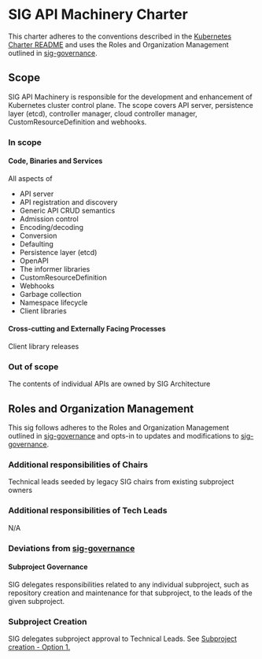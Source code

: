 # SIG API Machinery Charter

This charter adheres to the conventions described in the [Kubernetes Charter README] and uses
the Roles and Organization Management outlined in [sig-governance].

## Scope

SIG API Machinery is responsible for the development and enhancement of Kubernetes cluster control plane.  The scope covers API server, persistence layer (etcd), controller manager, cloud controller manager, CustomResourceDefinition and webhooks.

### In scope

#### Code, Binaries and Services

All aspects of 
* API server 
* API registration and discovery
* Generic API CRUD semantics
* Admission control
* Encoding/decoding
* Conversion
* Defaulting
* Persistence layer (etcd)
* OpenAPI
* The informer libraries
* CustomResourceDefinition
* Webhooks
* Garbage collection
* Namespace lifecycle
* Client libraries

#### Cross-cutting and Externally Facing Processes

Client library releases

### Out of scope

The contents of individual APIs are owned by SIG Architecture

## Roles and Organization Management

This sig follows adheres to the Roles and Organization Management outlined in [sig-governance]
and opts-in to updates and modifications to [sig-governance].

### Additional responsibilities of Chairs

Technical leads seeded by legacy SIG chairs from existing subproject owners

### Additional responsibilities of Tech Leads

N/A

### Deviations from [sig-governance]

#### Subproject Governance

SIG delegates responsibilities related to any individual subproject, such as repository creation and maintenance for that subproject, to the leads of the given subproject.

### Subproject Creation

SIG delegates subproject approval to Technical Leads. See [Subproject creation - Option 1.]

[Subproject creation - Option 1.]: https://github.com/kubernetes/community/blob/master/committee-steering/governance/sig-governance.md#subproject-creation
[sig-governance]: https://github.com/kubernetes/community/blob/master/committee-steering/governance/sig-governance.md
[sig-subprojects]: https://github.com/kubernetes/community/blob/master/sig-api-machinery/README.md#subprojects
[Kubernetes Charter README]: https://github.com/kubernetes/community/blob/master/committee-steering/governance/README.md
